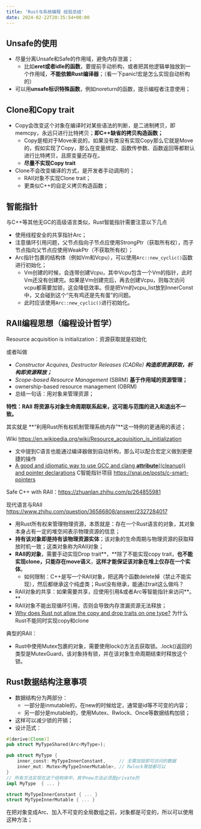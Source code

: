 ```yaml
---
title: 'Rust与系统编程 经验总结'
date: 2024-02-22T20:35:54+08:00
---
```


## Unsafe的使用

- 尽量分离Unsafe和Safe的作用域，避免内存泄漏；
  - 比如**eret或者idle的函数**，要提前手动析构，或者把其他逻辑单独放到一个作用域，**不能依赖Rust编译器**；（看一下panic!宏是怎么实现自动析构的）
- 可以用**unsafe标识特殊函数**，例如noreturn的函数，提示编程者注意使用；

## Clone和Copy trait

- Copy会改变这个对象在编译时对某些语法的判断，是二进制拷贝，即memcpy，永远只进行比特拷贝；**即C++缺省的拷贝构造函数；**
  - Copy是相对于Move来说的，如果没有类没有实现Copy那么它就是Move的，假如实现了Copy，那么在变量绑定、函数传参数、函数返回等都默认进行比特拷贝，且原变量还存在。
  - **尽量不实现Copy trait**
- Clone不会改变编译的方式，是开发者手动调用的；
  - RAII对象不实现Clone trait；
  - 更类似C++的自定义拷贝构造函数；

## 智能指针

与C++等其他无GC的高级语言类似，Rust智能指针需要注意以下几点

- 使用线程安全的共享指针Arc<T>；
- 注意循环引用问题，父节点指向子节点应使用StrongPtr（获取所有权），而子节点指向父节点应使用WeakPtr（不获取所有权）；
- Arc指针包裹的结构体（例如Vm和Vcpu），可以使用`Arc::new_cyclic()`函数进行初始化；
  - Vm创建的时候，会连带创建Vcpu，其中Vcpu包含一个Vm的指针，此时Vm还没有创建完。如果是Vm创建完后，再去创建Vcpu，则每次访问vcpu都需要加锁，这会降低效率。但是把Vm的vcpu_list放到InnerConst中，又会碰到这个“先有鸡还是先有蛋”的问题。
  - 此时应该使用`Arc::new_cyclic()`进行初始化。

## RAII编程思想（编程设计哲学）

Resource acquisition is initialization：资源获取就是初始化

或者叫做

- *Constructor Acquires, Destructor Releases (CADRe)* ***构造即资源获取，析构即资源释放；***
- *Scope-based Resource Management* (SBRM) **基于作用域的资源管理；**
- ownership-based resource management (OBRM)
- 总结一句话：用对象来管理资源；

**特性：RAII 将资源与对象生命周期联系起来，这可能与范围的进入和退出不一致。**

其实就是 **“利用Rust所有权机制管理系统内存”**这一特例的更通用的表述；

Wiki https://en.wikipedia.org/wiki/Resource_acquisition_is_initialization 

- 文中提到C语言也能通过编译器做到自动析构，那么可以配合宏定义做到更便捷的操作
- [A good and idiomatic way to use GCC and clang __attribute__((cleanup)) and pointer declarations](https://stackoverflow.com/questions/34574933/a-good-and-idiomatic-way-to-use-gcc-and-clang-attribute-cleanup-and-point) C智能指针项目 https://snai.pe/posts/c-smart-pointers

Safe C++ with RAII：https://zhuanlan.zhihu.com/p/264855981

现代语言与RAII https://www.zhihu.com/question/36586808/answer/2327284017

- 用Rust所有权来管理物理资源，本质就是：存在一个Rust语言的对象，其对象本身占有一定的堆空间表示物理资源的信息；
- **持有该对象即是持有该物理资源实体**；该对象的生命周期与物理资源的获取释放时机一致；这类对象称为RAII对象；
- **RAII的对象**，需要手动实现Drop trait**，**除了不能实现copy trait，**也不能实现clone，只能存在move语义**，**这样才能保证该对象在堆上仅存在一个实体**。
  - 如何限制：C++是写一个RAII对象，把这两个函数delete掉（禁止不能实现），然后都继承这个纯虚类；Rust没有继承，能通过trait这么做吗？
- RAII对象的共享：如果需要共享，应使用引用&或者Arc<T>等智能指针来访问**。**
- RAII对象不能出现循环引用，否则会导致内存泄漏资源无法释放；
- [Why does Rust not allow the copy and drop traits on one type?](https://stackoverflow.com/questions/51704063/why-does-rust-not-allow-the-copy-and-drop-traits-on-one-type) 为什么Rust不能同时实现copy和clone

典型的RAII：

- Rust中使用Mutex包裹的对象，需要使用lock()方法去获取锁。.lock()返回的类型是MutexGuard，该对象持有锁，并在该对象生命周期结束时释放这个锁。

## Rust数据结构注意事项

- 数据结构分为两部分：
  - 一部分是inmutable的，在new的时候给定，通常是id等不可变的内容；
  - 另一部分是mutable的，使用Mutex、Rwlock、Once等数据结构加锁；
- 这样可以减少锁的开销；
- 设计范式：

```Rust
#[derive(Clone)]
pub struct MyTypeShared(Arc<MyType>);

pub struct MyType {
    inner_const: MyTypeInnerConstant,     // 无需加锁即可访问的数据
    inner_mut: Mutex<MyTypeInnerMutable>, // Rwlock等锁都可以
}
// 所有方法实现在这个结构体中，其中new方法必须是private的
impl MyType  { ... }

struct MyTypeInnerConstant { ... }
struct MyTypeInnerMutable { ... }
```

在把对象变成Arc、加入不可变的全局数组之前，对象都是可变的，所以可以使用这种方法；
